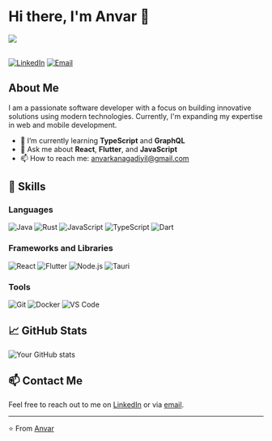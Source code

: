
# Hi there, I'm Anvar 👋



<span>
<img src="https://i.giphy.com/media/v1.Y2lkPTc5MGI3NjExeW9iamxzdGd4aWFtenVmcDdscm1qZjE3bmh0MjE0cjUzcWd2MWxjNyZlcD12MV9pbnRlcm5hbF9naWZfYnlfaWQmY3Q9Zw/Ws6T5PN7wHv3cY8xy8/giphy.gif">
  
</span>
<br>
<br>

[![LinkedIn](https://img.shields.io/badge/-LinkedIn-blue?style=flat&logo=Linkedin&logoColor=white)]([https://www.linkedin.com/in/your-profile](https://www.linkedin.com/in/anvar-kangadiyil-653679274))
[![Email](https://img.shields.io/badge/-Email-c14438?style=flat&logo=Gmail&logoColor=white)](mailto:anvarkangadiyil@gmail.com)


## About Me

I am a passionate software developer with a focus on building innovative solutions using modern technologies. Currently, I'm expanding my expertise in web and mobile development.

- 🌱 I’m currently learning **TypeScript** and **GraphQL**
- 💬 Ask me about **React**, **Flutter**, and **JavaScript**
- 📫 How to reach me: anvarkanagadiyil@gmail.com

## 🚀 Skills

### Languages
![Java](https://img.shields.io/badge/-Java-007396?style=flat&logo=java&logoColor=white)
![Rust](https://img.shields.io/badge/-Rust-000000?style=flat&logo=rust&logoColor=white)
![JavaScript](https://img.shields.io/badge/-JavaScript-black?style=flat&logo=javascript)
![TypeScript](https://img.shields.io/badge/-TypeScript-007ACC?style=flat&logo=typescript)
![Dart](https://img.shields.io/badge/-Dart-0175C2?style=flat&logo=dart)

### Frameworks and Libraries
![React](https://img.shields.io/badge/-React-black?style=flat&logo=react)
![Flutter](https://img.shields.io/badge/-Flutter-02569B?style=flat&logo=flutter)
![Node.js](https://img.shields.io/badge/-Node.js-339933?style=flat&logo=node.js)
![Tauri](https://img.shields.io/badge/-Tauri-FFC131?style=flat&logo=tauri&logoColor=white)

### Tools
![Git](https://img.shields.io/badge/-Git-black?style=flat&logo=git)
![Docker](https://img.shields.io/badge/-Docker-2496ED?style=flat&logo=docker)
![VS Code](https://img.shields.io/badge/-VS%20Code-007ACC?style=flat&logo=visual-studio-code)


## 📈 GitHub Stats

![Your GitHub stats](https://github-readme-stats.vercel.app/api?username=Anvarkangadiyil&show_icons=true&theme=dracula)


## 📫 Contact Me

Feel free to reach out to me on [LinkedIn]([https://www.linkedin.com/in/your-profile](https://github.com/Anvarkangadiyil)) or via [email](mailto:anvarkangadiyil@gmail.com).

---

⭐️ From [Anvar](https://github.com/Anvarkangadiyil)
